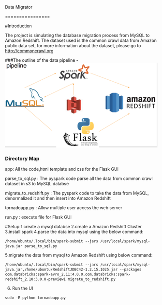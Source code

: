 Data Migrator

================

#Introduction

The project is simulating the database migration process from MySQL to Amazon Redshift. The dataset used is the common crawl data from Amazon public data set, for more information about the dataset, please go to http://commoncrawl.org


###The outline of the data pipeline - 
![alt tag](img/data_pipeline.jpg "Data Pipeline")


### Directory Map
app: All the code,html template and css for the Flask GUI

parse_to_sql.py : The pyspark code parse all the data from common crawl dataset in s3 to MySQL databse

migrate_to_redshift.py : The pyspark code to take the data from MySQL, denormalized it and then insert into Amazon Redshift

tornadoapp.py : Allow multiple user access the web server

run.py : execute file for Flask GUI

#Setup
1.create a mysql databse
2.create a Amazon Redshift Cluster
3.install spark
4.parse the data into mysql using the below command:
```
/home/ubuntu/.local/bin/spark-submit --jars /usr/local/spark/mysql-java.jar parse_to_sql.py
```

5.migrate the data from mysql to Amazon Redshift using below command:
```
/home/ubuntu/.local/bin/spark-submit --jars /usr/local/spark/mysql-java.jar,/home/ubuntu/RedshiftJDBC42-1.2.15.1025.jar --packages com.databricks:spark-avro_2.11:4.0.0,com.databricks:spark-redshift_2.10:3.0.0-preview1 migrate_to_redshift.py
```

6. Run the UI
```
sudo -E python tornadoapp.py
```
